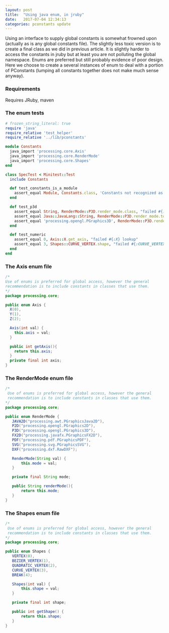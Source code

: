 ```yaml
---
layout: post
title:  "Using java enum, in jruby"
date:   2017-07-04 12:34:13
categories: pconstants update
---
```

Using an interface to supply global constants is somewhat frowned upon (actually as is any global constants file). The slightly less toxic version is to create a final class as we did in previous article. It is slightly harder to access the constants in jruby but at least you are not polluting the global namespace. Enums are preferred but still probably evidence of poor design. Here we choose to create a several instances of enum to deal with a portion of PConstants (lumping all constants together does not make much sense anyway).

### Requirements

Requires JRuby, maven

### The enum tests

```ruby
# frozen_string_literal: true
require 'java'
require_relative 'test_helper'
require_relative '../lib/pconstants'

module Constants
  java_import 'processing.core.Axis'
  java_import 'processing.core.RenderMode'
  java_import 'processing.core.Shapes'
end

class SpecTest < Minitest::Test
  include Constants

  def test_constants_is_a_module
    assert_equal Module, Constants.class, 'Constants not recognized as a module'
  end

  def test_p3d
    assert_equal String, RenderMode::P3D.render_mode.class, "failed #{:P3D} is a string"
    assert_equal Java::JavaLang::String, RenderMode::P3D.render_mode.to_java(:string).class, "failed #{:P3D} can be cast as a java string"
    assert_equal 'processing.opengl.PGraphics3D', RenderMode::P3D.render_mode, "failed #{:P3D} lookup"
  end

  def test_numeric
    assert_equal 0, Axis::X.get_axis, "failed #{:X} lookup"
    assert_equal 3, Shapes::CURVE_VERTEX.shape, "failed #{:CURVE_VERTEX} lookup"
  end
end
```

### The Axis enum file

```java
/*
Use of enums is preferred for global access, however the general
recommendation is to include constants in classes that use them.
*/
package processing.core;

public enum Axis {
  X(0),
  Y(1),
  Z(2);

  Axis(int val) {
    this.axis = val;
  }

  public int getAxis(){
    return this.axis;
  }
  private final int axis;
}

```

### The RenderMode enum file

```java
/*
 Use of enums is preferred for global access, however the general
 recommendation is to include constants in classes that use them.
*/
package processing.core;

public enum RenderMode {
   JAVA2D("processing.awt.PGraphicsJava2D"),
   P2D("processing.opengl.PGraphics2D"),
   P3D("processing.opengl.PGraphics3D"),
   FX2D("processing.javafx.PGraphicsFX2D"),
   PDF("processing.pdf.PGraphicsPDF"),
   SVG("processing.svg.PGraphicsSVG"),
   DXF("processing.dxf.RawDXF");

   RenderMode(String val) {
       this.mode = val;
   }

   private final String mode;

   public String renderMode(){
       return this.mode;
   }
}

```

### The Shapes enum file

```java
/*
 Use of enums is preferred for global access, however the general
 recommendation is to include constants in classes that use them.
*/
package processing.core;

public enum Shapes {
   VERTEX(0),
   BEZIER_VERTEX(1),
   QUADRATIC_VERTEX(2),
   CURVE_VERTEX(3),
   BREAK(4);

   Shapes(int val) {
       this.shape = val;
   }

   private final int shape;

   public int getShape() {
       return this.shape;
   }
}

```

[distro]:https://github.com/ruby-processing/PConstants
[jruby_art]:https://github.com/ruby-processing/JRubyArt
[propane]:https://github.com/ruby-processing/propane
